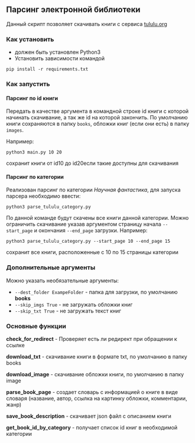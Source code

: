 ## Парсинг электронной библиотеки

Данный скрипт позволяет скачивать книги с сервиса [tululu.org](https://tululu.org/) 
 
### Как установить

- должен быть установлен Python3
- Установить зависимости командой
```
pip install -r requirements.txt
```
### Как запустить

#### Парсинг по id книги

Передать в качестве аргумента в командной строке id книги с которой начинать скачивание, а так же id на которой закончить. По умолчанию книги сохраняются в папку `books`, обложки книг (если они есть) в папку `images`. 

Например:

```
python3 main.py 10 20
```
сохранит книги от id10 до id20если такие доступны для скачивания

#### Парсинг по категории

Реализован парсинг по категории *Научная фантастика*, для запуска парсера необходимо ввести:

```
python3 parse_tululu_category.py
```
По данной команде будут скачены все книги данной категории. Можно ограничить скачивание указав аргументом страницу начала `--start_page` и окончания `--end_page` загрузки. Например:

```
python3 parse_tululu_category.py --start_page 10 --end_page 15
```
сохранит все книги, расположенные с 10 по 15 страницы категории

### Дополнительные аргументы

Можно указать необязательные аргументы:

- `--dest_folder ExampeFolder` - папка для загрузки, по умолчанию **books**
- `--skip_imgs True` - не загружать обложки книг
- `--skip_txt True` - не загружать текст книг


### Основные функции

**check_for_redirect** - Проверяет есть ли редирект при обращении к ссылке

**download_txt** - скачивание книги в формате txt, по умолчанию в папку books

**download_image** - скачивание обложки книги, по умолчанию в папку image

**parse_book_page** - создает словарь с информацией о книге в виде словаря (название, автор, ссылка на картинку обложки, комментарии, жанр)

**save_book_description** - скачивает json файл с описанием книги

**get_book_id_by_category** - получает список id книг в необходимой категории